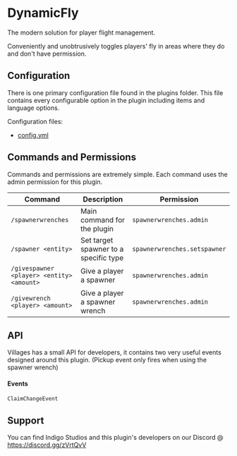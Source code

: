 # DynamicFly
The modern solution for player flight management.

Conveniently and unobtrusively toggles players' fly in areas where they do and don't have permission.

## Configuration
There is one primary configuration file found in the plugins folder. This file contains every configurable option in the plugin including items and language options.

Configuration files:
- [config.yml](https://github.com/Official-Indigo-Studios/DynamicFly/blob/master/src/main/resources/config.yml "Config.yml")

## Commands and Permissions
Commands and permissions are extremely simple. Each command uses the admin permission for this plugin.

Command | Description | Permission
--- | --- | ---
`/spawnerwrenches` | Main command for the plugin | `spawnerwrenches.admin`
`/spawner <entity>` | Set target spawner to a specific type | `spawnerwrenches.setspawner`
`/givespawner <player> <entity> <amount>` | Give a player a spawner | `spawnerwrenches.admin`
`/givewrench <player> <amount>` | Give a player a spawner wrench | `spawnerwrenches.admin`

## API
Villages has a small API for developers, it contains two very useful events designed around this plugin. (Pickup event only fires when using the spawner wrench)

#### Events
```java
ClaimChangeEvent
```

## Support
You can find Indigo Studios and this plugin's developers on our Discord @ https://discord.gg/zVrtQvV
